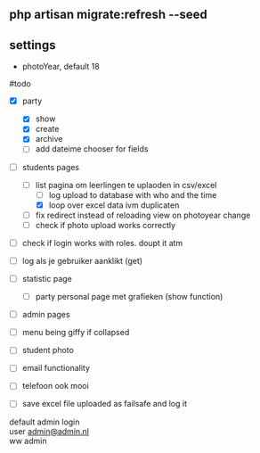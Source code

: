 php artisan migrate:refresh --seed 
---
settings
---
 - photoYear, default 18


#todo
 * [x] party
    * [x] show
    * [x] create
    * [x] archive
    * [ ] add dateime chooser for fields
* [ ] students pages
    * [ ] list pagina om leerlingen te uplaoden in csv/excel
        * [ ] log upload to database with who and the time
        * [x] loop over excel data ivm duplicaten
    * [ ] fix redirect instead of reloading view on photoyear change
    * [ ] check if photo upload works correctly
* [ ] check if login works with roles. doupt it atm
* [ ] log als je gebruiker aanklikt (get)      
  
* [ ] statistic page
    * [ ] party personal page met grafieken (show function)
 * [ ] admin pages
 * [ ] menu being giffy if collapsed
 * [ ] student photo
 * [ ] email functionality 
 * [ ] telefoon ook mooi

*[ ] save excel file uploaded as failsafe and log it

default admin login <br>
user admin@admin.nl<br>
ww admin

